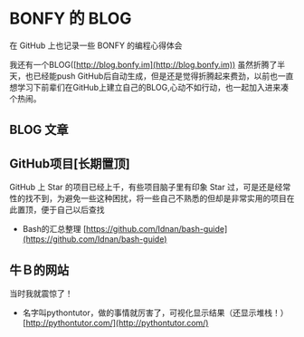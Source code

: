 # BONFY 的 BLOG

在 GitHub 上也记录一些 BONFY 的编程心得体会

我还有一个BLOG([http://blog.bonfy.im](http://blog.bonfy.im)) 虽然折腾了半天，也已经能push GitHub后自动生成，但是还是觉得折腾起来费劲，以前也一直想学习下前辈们在GitHub上建立自己的BLOG,心动不如行动，也一起加入进来凑个热闹。

## BLOG 文章


## GitHub项目[长期置顶]

GitHub 上 Star 的项目已经上千，有些项目脑子里有印象 Star 过，可是还是经常性的找不到，为避免一些这种困扰，将一些自己不熟悉的但却是非常实用的项目在此置顶，便于自己以后查找

- Bash的汇总整理 [https://github.com/Idnan/bash-guide](https://github.com/Idnan/bash-guide)

## 牛Ｂ的网站

当时我就震惊了！

- 名字叫pythontutor，做的事情就厉害了，可视化显示结果（还显示堆栈！） [http://pythontutor.com/](http://pythontutor.com/)
